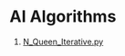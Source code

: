 # AI Algorithms 

1. [N_Queen_Iterative.py](C:\Users\ASUS\OneDrive\Desktop\aditya\5th\AI\AI_ALGO\N_Queen_Iterative.py)
